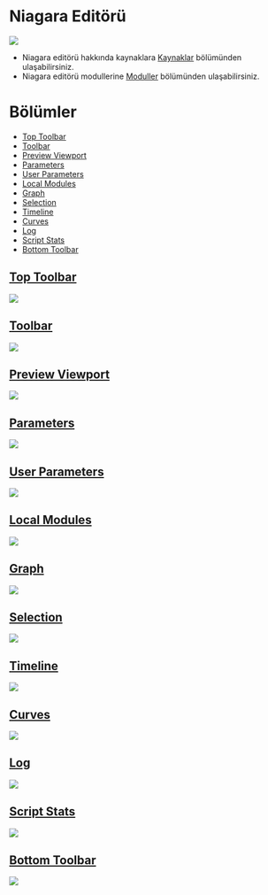 # Niagara Editörü
<img src="../../Dosyalar/Niagara_Editor_Ana_Ekran.jpg">


* Niagara editörü hakkında kaynaklara [Kaynaklar](Kaynaklar) bölümünden ulaşabilirsiniz.
* Niagara editörü modullerine [Moduller](Moduller) bölümünden ulaşabilirsiniz.


# Bölümler

* [Top Toolbar](#top-toolbar)
* [Toolbar](#toolbar)
* [Preview Viewport](#preview-viewport)
* [Parameters](#parameters)
* [User Parameters](#user-parameters)
* [Local Modules](#local-modules)
* [Graph](#graph)
* [Selection](#selection)
* [Timeline](#timeline)
* [Curves](#curves)
* [Log](#log)
* [Script Stats](#script-stats)
* [Bottom Toolbar](#bottom-toolbar)


## [Top Toolbar](../../Diger/Top%20Toolbar%20(Araç%20Çubugu))
<img src="../../Dosyalar/Niagara_Editor_Top_Toolbar.jpg">

## [Toolbar](Toolbar)
<img src="../../Dosyalar/Niagara_Editor_Toolbar.jpg">

## [Preview Viewport](Preview%20Viewport)
<img src="../../Dosyalar/Niagara_Editor_Preview_Viewport.jpg">

## [Parameters](Parameters)
<img src="../../Dosyalar/Niagara_Editor_Parameters.jpg">

## [User Parameters](User%20Parameters)
<img src="../../Dosyalar/Niagara_Editor_User_Parameters.jpg">

## [Local Modules](Local%20Modules)
<img src="../../Dosyalar/Niagara_Editor_Local_Modules.jpg">

## [Graph](Graph)
<img src="../../Dosyalar/Niagara_Editor_Graph.jpg">

## [Selection](Selection)
<img src="../../Dosyalar/Niagara_Editor_Selection.jpg">

## [Timeline](Timeline)
<img src="../../Dosyalar/Niagara_Editor_Timeline.jpg">

## [Curves](Curves)
<img src="../../Dosyalar/Niagara_Editor_Curves.jpg">

## [Log](Log)
<img src="../../Dosyalar/Niagara_Editor_Log.jpg">

## [Script Stats](Script%20Stats)
<img src="../../Dosyalar/Niagara_Editor_Script_Stats.jpg">

## [Bottom Toolbar](../../Diger/Bottom%20Toolbar%20(Araç%20Çubugu))
<img src="../../Dosyalar/Niagara_Editor_Bottom_Toolbar.jpg">
